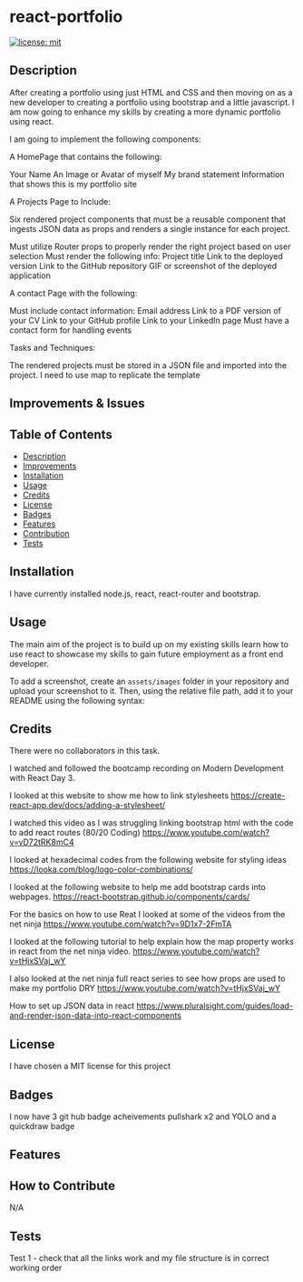 # react-portfolio

[![license: mit](https://img.shields.io/badge/MIT-License__for__MIT-yellowgreen)](https://opensource.org/license/mit/)

## Description
<a id="description"></a>

After creating a portfolio using just HTML and CSS and then moving on as a new developer to creating a portfolio using bootstrap and a little javascript. I am now going to enhance my skills by creating a more dynamic portfolio using react.

I am going to implement the following components:

A HomePage that contains the following:

Your Name
An Image or Avatar of myself
My brand statement
Information that shows this is my portfolio site

A Projects Page to Include:

Six rendered project components that must be a reusable component that ingests JSON data as props and renders a single instance for each project.

Must utilize Router props to properly render the right project based on user selection
Must render the following info:
Project title
Link to the deployed version
Link to the GitHub repository
GIF or screenshot of the deployed application

A contact Page with the following:

Must include contact information:
Email address
Link to a PDF version of your CV
Link to your GitHub profile
Link to your LinkedIn page
Must have a contact form for handling events


Tasks and Techniques:

The rendered projects must be stored in a JSON file and imported into the project.
I need to use map to replicate the template



## Improvements & Issues
<a id="improvements"></a>



## Table of Contents

- [Description](#description)
- [Improvements](#improvements)
- [Installation](#installation)
- [Usage](#usage)
- [Credits](#credits)
- [License](#license)
- [Badges](#badges)
- [Features](#features)
- [Contribution](#how-to-contribute)
- [Tests](#tests)

## Installation
<a id="installation"></a>

I have currently installed node.js, react, react-router and bootstrap.

## Usage
<a id="usage"></a>

The main aim of the project is to build up on my existing skills learn how to use react to showcase my skills to gain future employment as a front end developer.



To add a screenshot, create an `assets/images` folder in your repository and upload your screenshot to it. Then, using the relative file path, add it to your README using the following syntax:





## Credits
<a id="credits"></a>

There were no collaborators in this task.

I watched and followed the bootcamp recording on Modern Development with React Day 3.

I looked at this website to show me how to link stylesheets
https://create-react-app.dev/docs/adding-a-stylesheet/

I watched this video as I was struggling linking bootstrap html with the code to add react routes (80/20 Coding)
https://www.youtube.com/watch?v=vD72tRK8mC4

I looked at hexadecimal codes from the following website for styling ideas
https://looka.com/blog/logo-color-combinations/


I looked at the following website to help me add bootstrap cards into webpages.
https://react-bootstrap.github.io/components/cards/

For the basics on how to use Reat I looked at some of the videos from the net ninja 
https://www.youtube.com/watch?v=9D1x7-2FmTA

I looked at the following tutorial to help explain how the map property works in react from the net ninja video.
https://www.youtube.com/watch?v=tHjxSVaj_wY

I also looked at the net ninja full react series to see how props are used to make my portfolio DRY
https://www.youtube.com/watch?v=tHjxSVaj_wY


How to set up JSON data in react
https://www.pluralsight.com/guides/load-and-render-json-data-into-react-components






## License
<a id="license"></a>

I have chosen a MIT license for this project


## Badges
<a id="badges"></a>

I now have 3 git hub badge acheivements pullshark x2 and YOLO and a quickdraw badge

## Features
<a id="features"></a>



## How to Contribute
<a id="contribution"></a>

N/A

## Tests
<a id="tests"></a>

Test 1 - check that all the links work and my file structure is in correct working order
